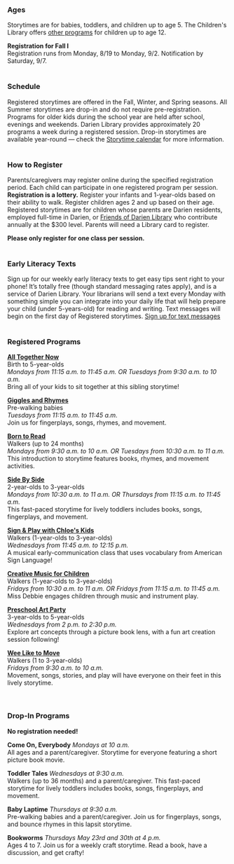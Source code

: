 <div class="row margin-bottom-10">
<div class="col-md-4">

### Ages
Storytimes are for babies, toddlers, and children up to age 5. The Children's Library offers [other programs](/events/kids "Programs for older children") for children up to age 12.

**Registration for Fall I** <br />
Registration runs from Monday, 8/19 to Monday, 9/2. Notification by Saturday, 9/7.
<br />
<br />

### Schedule
Registered storytimes are offered in the Fall, Winter, and Spring seasons. All Summer storytimes are drop-in and do not require pre-registration. Programs for older kids during the school year are held after school, evenings and weekends. Darien Library provides approximately 20 programs a week during a registered session. Drop-in storytimes are available year-round — check the [Storytime calendar](/events/kids/?category=storytime "Storytime calendar") for more information.
<br />
<br />

### How to Register
Parents/caregivers may register online during the specified registration period. Each child can participate in one registered program per session. **Registration is a lottery.** Register your infants and 1-year-olds based on their ability to walk. Register children ages 2 and up based on their age. Registered storytimes are for children whose parents are Darien residents, employed full-time in Darien, or [Friends of Darien Library](/friends "Friends of Darien Library") who contribute annually at the $300 level. Parents will need a Library card to register.

**Please only register for one class per session.**
<br />
<br />

### Early Literacy Texts
Sign up for our weekly early literacy texts to get easy tips sent right to your phone! It’s totally free (though standard messaging rates apply), and is a service of Darien Library. Your librarians will send a text every Monday with something simple you can integrate into your daily life that will help prepare your child (under 5-years-old) for reading and writing. Text messages will begin on the first day of Registered storytimes. [Sign up for text messages](/early-literacy-texts "Sign up for text messages")
<br />
<br />

</div>
<div class="col-md-4">

### Registered Programs
**[All Together Now](https://dar.to/2XgchDd "All Together Now")**<br />
Birth to 5-year-olds<br />
_Mondays from 11:15 a.m. to 11:45 a.m. OR Tuesdays from 9:30 a.m. to 10 a.m._<br />
Bring all of your kids to sit together at this sibling storytime!<br />

**[Giggles and Rhymes](https://dar.to/2XgchDd "Giggles and Rhymes")** <br />
Pre-walking babies <br />
_Tuesdays from 11:15 a.m. to 11:45 a.m._<br />
Join us for fingerplays, songs, rhymes, and movement.<br />

**[Born to Read](https://dar.to/2XgchDd "Born to Read")** <br />
Walkers (up to 24 months)<br />
_Mondays from 9:30 a.m. to 10 a.m. OR Tuesdays from 10:30 a.m. to 11 a.m._<br />
This introduction to storytime features books, rhymes, and movement activities. <br />

**[Side By Side](https://dar.to/2XgchDd "Side By Side")** <br />
2-year-olds to 3-year-olds <br />
_Mondays from 10:30 a.m. to 11 a.m. OR Thursdays from 11:15 a.m. to 11:45 a.m._<br />
This fast-paced storytime for lively toddlers includes books, songs, fingerplays, and movement. <br />

**[Sign & Play with Chloe's Kids](https://dar.to/2XgchDd "Young Artists")** <br />
Walkers (1-year-olds to 3-year-olds) <br />
_Wednesdays from 11:45 a.m. to 12:15 p.m._<br />
A musical early-communication class that uses vocabulary from American Sign Language! 
 <br />

**[Creative Music for Children](https://dar.to/2XgchDd "Two Right Feet")** <br />
Walkers (1-year-olds to 3-year-olds) <br />
_Fridays from 10:30 a.m. to 11 a.m. OR Fridays from 11:15 a.m. to 11:45 a.m._<br />
Miss Debbie engages children through music and instrument play. <br />

**[Preschool Art Party](https://dar.to/2XgchDd "Two Right Feet")** <br />
3-year-olds to 5-year-olds <br />
_Wednesdays from 2 p.m. to 2:30 p.m._<br />
Explore art concepts through a picture book lens, with a fun art creation session following! <br />

**[Wee Like to Move](https://dar.to/2XgchDd "Preschool Storytime")** <br />
Walkers (1 to 3-year-olds) <br />
_Fridays from 9:30 a.m. to 10 a.m._<br />
Movement, songs, stories, and play will have everyone on their feet in this lively storytime. <br />
<br />
<br />

</div>
<div class="col-md-4">

### Drop-In Programs
**No registration needed!**

**Come On, Everybody** _Mondays at 10 a.m._<br />
All ages and a parent/caregiver. Storytime for everyone featuring a short picture book movie.

**Toddler Tales** _Wednesdays at 9:30 a.m._<br />
Walkers (up to 36 months) and a parent/caregiver. This fast-paced storytime for lively toddlers includes books, songs, fingerplays, and movement.

**Baby Laptime** _Thursdays at 9:30 a.m._<br />
Pre-walking babies and a parent/caregiver. Join us for fingerplays, songs, and bounce rhymes in this lapsit storytime.

**Bookworms** _Thursdays May 23rd and 30th at 4 p.m._<br />
Ages 4 to 7. Join us for a weekly craft storytime. Read a book, have a discussion, and get crafty!
</div>
</div>